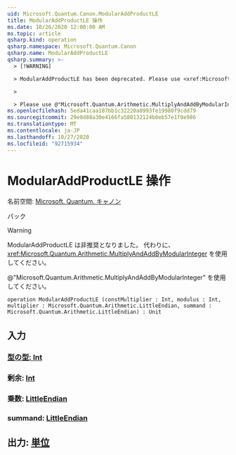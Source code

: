 ```yaml
---
uid: Microsoft.Quantum.Canon.ModularAddProductLE
title: ModularAddProductLE 操作
ms.date: 10/26/2020 12:00:00 AM
ms.topic: article
qsharp.kind: operation
qsharp.namespace: Microsoft.Quantum.Canon
qsharp.name: ModularAddProductLE
qsharp.summary: >-
  > [!WARNING]

  > ModularAddProductLE has been deprecated. Please use <xref:Microsoft.Quantum.Arithmetic.MultiplyAndAddByModularInteger> instead.

  >

  > Please use @"Microsoft.Quantum.Arithmetic.MultiplyAndAddByModularInteger".
ms.openlocfilehash: 5eda41caa187bb1c32220a8993fe19980f9cdd79
ms.sourcegitcommit: 29e0d88a30e4166fa580132124b0eb57e1f0e986
ms.translationtype: MT
ms.contentlocale: ja-JP
ms.lasthandoff: 10/27/2020
ms.locfileid: "92715934"
---
```

# <a name="modularaddproductle-operation"></a>ModularAddProductLE 操作

名前空間: [Microsoft. Quantum. キャノン](xref:Microsoft.Quantum.Canon)

パック [](https://nuget.org/packages/)


> [!WARNING]
> ModularAddProductLE は非推奨となりました。 代わりに、<xref:Microsoft.Quantum.Arithmetic.MultiplyAndAddByModularInteger> を使用してください。
>
> @"Microsoft.Quantum.Arithmetic.MultiplyAndAddByModularInteger" を使用してください。



```qsharp
operation ModularAddProductLE (constMultiplier : Int, modulus : Int, multiplier : Microsoft.Quantum.Arithmetic.LittleEndian, summand : Microsoft.Quantum.Arithmetic.LittleEndian) : Unit
```


## <a name="input"></a>入力

### <a name="constmultiplier--int"></a>[型の型: Int](xref:microsoft.quantum.lang-ref.int)




### <a name="modulus--int"></a>剰余: [Int](xref:microsoft.quantum.lang-ref.int)




### <a name="multiplier--littleendian"></a>乗数: [LittleEndian](xref:Microsoft.Quantum.Arithmetic.LittleEndian)




### <a name="summand--littleendian"></a>summand: [LittleEndian](xref:Microsoft.Quantum.Arithmetic.LittleEndian)





## <a name="output--unit"></a>出力: [単位](xref:microsoft.quantum.lang-ref.unit)


